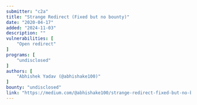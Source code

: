 ```yaml
---
submitter: "c2a"
title: "Strange Redirect (Fixed but no bounty)"
date: "2020-04-17"
added: "2024-11-03"
description: ""
vulnerabilities: [
    "Open redirect"
]
programs: [
    "undisclosed"
]
authors: [
    "Abhishek Yadav (@abhishake100)"
]
bounty: "undisclosed"
link: "https://medium.com/@abhishake100/strange-redirect-fixed-but-no-bounty-54425aea7f19"
---
```




